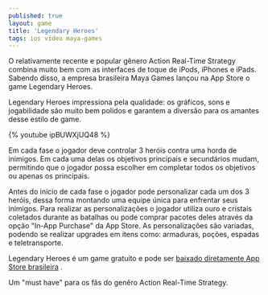 ```yaml
---
published: true
layout: game
title: 'Legendary Heroes'
tags: ios video maya-games
---
```

O relativamente recente e popular gênero Action Real-Time Strategy combina muito bem com as interfaces de toque de iPods, iPhones e iPads. Sabendo disso, a empresa brasileira Maya Games lançou na App Store o game Legendary Heroes.

Legendary Heroes impressiona pela qualidade: os gráficos, sons e jogabilidade são muito bem polidos e garantem a diversão para os amantes desse estilo de game.

{% youtube ipBUWXjUQ48 %}

Em cada fase o jogador deve controlar 3 heróis contra uma horda de inimigos. Em cada uma delas os objetivos principais e secundários mudam, permitindo que o jogador possa escolher em completar todos os objetivos ou apenas os principais.





Antes do início de cada fase o jogador pode personalizar cada um dos 3 heróis, dessa forma montando uma equipe única para enfrentar seus inimigos. Para realizar as personalizações o jogador utiliza ouro e cristais coletados durante as batalhas ou pode comprar pacotes deles através da opção "In-App Purchase" da App Store. As personalizações são variadas, podendo se realizar upgrades em itens como: armaduras, poções, espadas e teletransporte.





Legendary Heroes é um game gratuíto e pode ser <a href="http://itunes.apple.com/br/app/legendary-heroes-br/id494755158?mt=8" target="_blank">baixado diretamente App Store brasileira</a>
.

Um "must have" para os fãs do genêro Action Real-Time Strategy.